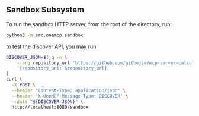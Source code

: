 ## Sandbox Subsystem

To run the sandbox HTTP server, from the root of the directory, run:

```bash
python3 -m src.onemcp.sandbox
```

to test the discover API, you may run:

```bash
DISCOVER_JSON=$(jq -n \
    --arg repository_url "https://github.com/githejie/mcp-server-calculator" \
    '{repository_url: $repository_url}'
)
curl \
  -X POST \
  --header "Content-Type: application/json" \
  --header "X-OneMCP-Message-Type: DISCOVER" \
  --data "${DISCOVER_JSON}" \
  http://localhost:8080/sandbox
```
